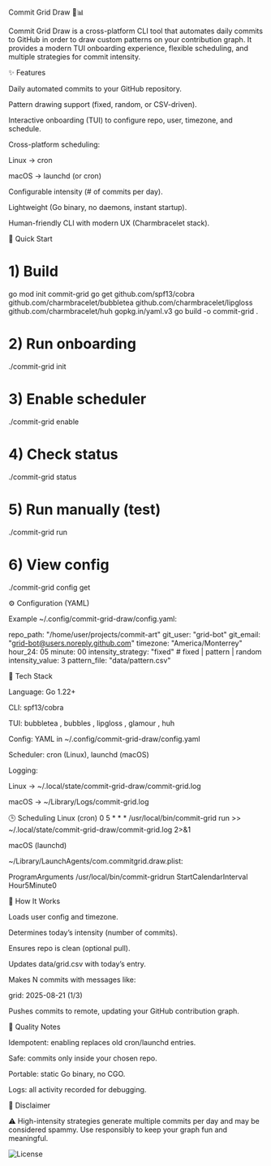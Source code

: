 Commit Grid Draw 🎨📊

Commit Grid Draw is a cross-platform CLI tool that automates daily commits to GitHub in order to draw custom patterns on your contribution graph.
It provides a modern TUI onboarding experience, flexible scheduling, and multiple strategies for commit intensity.

✨ Features

Daily automated commits to your GitHub repository.

Pattern drawing support (fixed, random, or CSV-driven).

Interactive onboarding (TUI) to configure repo, user, timezone, and schedule.

Cross-platform scheduling:

Linux → cron

macOS → launchd (or cron)

Configurable intensity (# of commits per day).

Lightweight (Go binary, no daemons, instant startup).

Human-friendly CLI with modern UX (Charmbracelet stack).

🚀 Quick Start
# 1) Build
go mod init commit-grid
go get github.com/spf13/cobra github.com/charmbracelet/bubbletea github.com/charmbracelet/lipgloss github.com/charmbracelet/huh gopkg.in/yaml.v3
go build -o commit-grid .

# 2) Run onboarding
./commit-grid init

# 3) Enable scheduler
./commit-grid enable

# 4) Check status
./commit-grid status

# 5) Run manually (test)
./commit-grid run

# 6) View config
./commit-grid config get

⚙️ Configuration (YAML)

Example ~/.config/commit-grid-draw/config.yaml:

repo_path: "/home/user/projects/commit-art"
git_user: "grid-bot"
git_email: "grid-bot@users.noreply.github.com"
timezone: "America/Monterrey"
hour_24: 05
minute: 00
intensity_strategy: "fixed"   # fixed | pattern | random
intensity_value: 3
pattern_file: "data/pattern.csv"

🧱 Tech Stack

Language: Go 1.22+

CLI: spf13/cobra

TUI: bubbletea
, bubbles
, lipgloss
, glamour
, huh

Config: YAML in ~/.config/commit-grid-draw/config.yaml

Scheduler: cron (Linux), launchd (macOS)

Logging:

Linux → ~/.local/state/commit-grid-draw/commit-grid.log

macOS → ~/Library/Logs/commit-grid.log

🕒 Scheduling
Linux (cron)
0 5 * * * /usr/local/bin/commit-grid run >> ~/.local/state/commit-grid-draw/commit-grid.log 2>&1

macOS (launchd)

~/Library/LaunchAgents/com.commitgrid.draw.plist:

<dict>
  <key>ProgramArguments</key>
  <array><string>/usr/local/bin/commit-grid</string><string>run</string></array>
  <key>StartCalendarInterval</key>
  <dict><key>Hour</key><integer>5</integer><key>Minute</key><integer>0</integer></dict>
</dict>

🤖 How It Works

Loads user config and timezone.

Determines today’s intensity (number of commits).

Ensures repo is clean (optional pull).

Updates data/grid.csv with today’s entry.

Makes N commits with messages like:

grid: 2025-08-21 (1/3)


Pushes commits to remote, updating your GitHub contribution graph.

🧪 Quality Notes

Idempotent: enabling replaces old cron/launchd entries.

Safe: commits only inside your chosen repo.

Portable: static Go binary, no CGO.

Logs: all activity recorded for debugging.

📌 Disclaimer

⚠️ High-intensity strategies generate multiple commits per day and may be considered spammy. Use responsibly to keep your graph fun and meaningful.

![License](https://img.shields.io/badge/License-BSD_3--Clause-blue.svg)